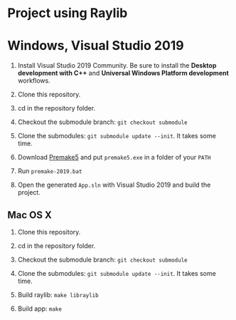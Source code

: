# Project using Raylib

# Windows, Visual Studio 2019

1. Install Visual Studio 2019 Community. Be sure to install the **Desktop development with C++** and **Universal Windows Platform development** workflows.

1. Clone this repository.

1. cd in the repository folder.

1. Checkout the submodule branch: `git checkout submodule`

1. Clone the submodules: `git submodule update --init`. It takes some time.

1. Download [Premake5](https://premake.github.io/download) and put `premake5.exe` in a folder of your `PATH`

1. Run `premake-2019.bat`

1. Open the generated `App.sln` with Visual Studio 2019 and build the project.

## Mac OS X

1. Clone this repository.

1. cd in the repository folder.

1. Checkout the submodule branch: `git checkout submodule`

1. Clone the submodules: `git submodule update --init`. It takes some time.

1. Build raylib: `make libraylib`

1. Build app: `make`